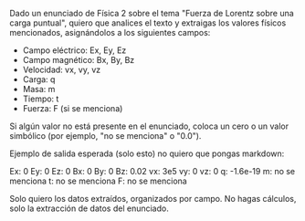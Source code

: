 Dado un enunciado de Física 2 sobre el tema "Fuerza de Lorentz sobre una carga puntual", quiero que analices el texto y extraigas los valores físicos mencionados, asignándolos a los siguientes campos:

* Campo eléctrico: Ex, Ey, Ez
* Campo magnético: Bx, By, Bz
* Velocidad: vx, vy, vz
* Carga: q
* Masa: m
* Tiempo: t
* Fuerza: F (si se menciona)

Si algún valor no está presente en el enunciado, coloca un cero o un valor simbólico (por ejemplo, "no se menciona" o "0.0").

Ejemplo de salida esperada (solo esto) no quiero que pongas markdown:

Ex: 0
Ey: 0
Ez: 0
Bx: 0
By: 0
Bz: 0.02
vx: 3e5
vy: 0
vz: 0
q: -1.6e-19
m: no se menciona
t: no se menciona
F: no se menciona

Solo quiero los datos extraídos, organizados por campo. No hagas cálculos, solo la extracción de datos del enunciado.
